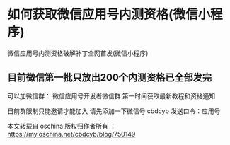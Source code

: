 # 如何获取微信应用号内测资格(微信小程序)
微信应用号内测资格破解补丁全网首发(微信小程序)

## 目前微信第一批只放出200个内测资格已全部发完


可以加微信群： 微信应用号开发者微信群 第一时间获取最新教程和资格通知

目前群限制只能邀请才能加入 请先添加一下微信号 cbdcyb 发送口令：应用号


本文转载自 oschina 版权归作者所有 ：https://my.oschina.net/cbdcyb/blog/750149
